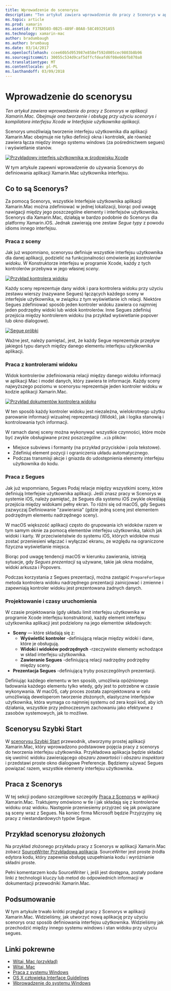 ```yaml
---
title: Wprowadzenie do scenorysu
description: "Ten artykuł zawiera wprowadzenie do pracy z Scenorys w aplikacji Xamarin.Mac. Obejmuje ona tworzenie i obsługę przy użyciu scenorys i kompilatora interfejsu Xcode w Interfejsie użytkownika aplikacji."
ms.topic: article
ms.prod: xamarin
ms.assetid: F37BA503-0B25-489F-80A8-58C493291A55
ms.technology: xamarin-mac
author: bradumbaugh
ms.author: brumbaug
ms.date: 03/14/2017
ms.openlocfilehash: ccee60b5d953987e858ef592d005cec9803b8b96
ms.sourcegitcommit: 30055c534d9caf5dffcfdeafd6f08e666fb870a8
ms.translationtype: MT
ms.contentlocale: pl-PL
ms.lasthandoff: 03/09/2018
---
```

# <a name="introduction-to-storyboards"></a>Wprowadzenie do scenorysu

_Ten artykuł zawiera wprowadzenie do pracy z Scenorys w aplikacji Xamarin.Mac. Obejmuje ona tworzenie i obsługę przy użyciu scenorys i kompilatora interfejsu Xcode w Interfejsie użytkownika aplikacji._

Scenorys umożliwiają tworzenie interfejsu użytkownika dla aplikacji Xamarin.Mac obejmuje nie tylko definicji okna i kontrolek, ale również zawiera łącza między innego systemu windows (za pośrednictwem segues) i wyświetlanie stanów.

[![](images/intro01.png "Przykładowy interfejs użytkownika w środowisku Xcode")](images/intro01.png#lightbox)

W tym artykule zapewni wprowadzenie do używania Scenorys do definiowania aplikacji Xamarin.Mac użytkownika interfejsu.

<a name="What-are-Storyboards" />

## <a name="what-are-storyboards"></a>Co to są Scenorys?

Za pomocą Scenorys, wszystkie Interfejsie użytkownika aplikacji Xamarin.Mac można zdefiniować w jednej lokalizacji, biorąc pod uwagę nawigacji między jego poszczególne elementy i interfejsów użytkownika. Scenorys dla Xamarin.Mac, działają w bardzo podobnie do Scenorys dla platformy Xamarin.iOS. Jednak zawierają one zestaw _Segue typy_ z powodu idioms innego interfejsu.

<a name="Working-with-Scenes" />

### <a name="working-with-scenes"></a>Praca z sceny

Jak już wspomniano, scenorysu definiuje wszystkie interfejsu użytkownika dla danej aplikacji, podzielić na funkcjonalności omówienie jej _kontrolerów widoku_. W Konstruktorze interfejsu w programie Xcode, każdy z tych kontrolerów przebywa w jego własnej _sceny_.

[![](images/intro02.png "Przykład kontrolera widoku")](images/intro02.png#lightbox)

Każdy sceny reprezentuje dany widok i para kontrolera widoku przy użyciu zestawu wierszy (nazywane Segues) łączących każdego sceny w interfejsie użytkownika, w związku z tym wyświetlanie ich relacji. Niektóre Segues zdefiniować sposób jeden kontroler widoku zawiera co najmniej jeden podrzędny widoki lub widok kontrolerów. Inne Segues zdefiniuj przejścia między kontrolerem widoku (na przykład wyświetlanie popover lub okno dialogowe). 

[![](images/intro03.png "Segue próbki")](images/intro03.png#lightbox)

Ważne jest, należy pamiętać, jest, że każdy Segue reprezentuje przepływ jakiegoś typu danych między danego elementu interfejsu użytkownika aplikacji.

<a name="Working-with-View-Controllers" />

### <a name="working-with-view-controllers"></a>Praca z kontrolerami widoku

Widok kontrolerów zdefiniowania relacji między danego widoku informacji w aplikacji Mac i model danych, który zawiera te informacje. Każdy sceny najwyższego poziomu w scenorysu reprezentuje jeden kontroler widoku w kodzie aplikacji Xamarin.Mac.

[![](images/intro04.png "Przykład dokumentów kontrolera widoku")](images/intro04.png#lightbox)

W ten sposób każdy kontroler widoku jest niezależna, wielokrotnego użytku parowanie informacji wizualnej reprezentacji (Widok), jak i logika stanowią i kontrolowania tych informacji.

W ramach danej sceny można wykonywać wszystkie czynności, które może być zwykle obsługiwane przez poszczególne `.xib` plików: 

 - Miejsce subviews i formanty (na przykład przycisków i pola tekstowe).
 - Zdefiniuj element pozycji i ograniczenia układu automatycznego.
 - Podczas transmisji akcje i gniazda do udostępnienia elementy interfejsu użytkownika do kodu.

<a name="Working-with-Segues" />

### <a name="working-with-segues"></a>Praca z Segues

Jak już wspomniano, Segues Podaj relacje między wszystkimi sceny, które definiują Interfejsie użytkownika aplikacji. Jeśli znasz pracy w Scenorys w systemie iOS, należy pamiętać, że Segues dla systemu iOS zwykle określają przejścia między widokami pełny ekran. To różni się od macOS, gdy Segues zazwyczaj Definiowanie "zawierania" (gdzie jedną scenę jest elementem podrzędnym elementu nadrzędnego sceny).

W macOS większość aplikacji często do grupowania ich widoków razem w tym samym oknie za pomocą elementów interfejsu użytkownika, takich jak widoki i karty. W przeciwieństwie do systemu iOS, których widoków musi zostać przeniesieni włączać i wyłączać ekranu, ze względu na ograniczone fizyczna wyświetlanie miejsca.

Biorąc pod uwagę tendencji macOS w kierunku zawierania, istnieją sytuacje, gdy _Segues prezentacji_ są używane, takie jak okna modalne, widoki arkusza i Popovers.

Podczas korzystania z Segues prezentacji, można zastąpić `PrepareForSegue` metoda kontrolera widoku nadrzędnego prezentacji zainicjować i zmienne i zapewniają kontroler widoku jest prezentowana żadnych danych.

<a name="Design-and-Run-Times" />

### <a name="design-and-run-times"></a>Projektowanie i czasy uruchomienia

W czasie projektowania (gdy układu limit interfejsu użytkownika w programie Xcode interfejsu konstruktora), każdy element interfejsu użytkownika aplikacji jest podzielony na jego elementów składowych:

- **Sceny** — które składają się z:
    - **Wyświetlić kontroler** -definiującą relacje między widoki i dane, które je obsługują.
    - **Widoki i widoków podrzędnych** -rzeczywiste elementy wchodzące w skład interfejsu użytkownika.
    - **Zawieranie Segues** -definiującą relacji nadrzędny podrzędny między sceny.
- **Prezentacja Segues** -definiującą tryby poszczególnych prezentacji. 

Definiując każdego elementu w ten sposób, umożliwia opóźnionego ładowania każdego elementu tylko wtedy, gdy jest to potrzebne w czasie wykonywania. W macOS, cały proces została zaprojektowana w celu umożliwiają deweloperom tworzenie złożonych, elastyczne interfejsów użytkownika, która wymaga co najmniej systemu od zera kopii kod, aby ich działania, wszystkie przy jednoczesnym zachowaniu jako efektywne z zasobów systemowych, jak to możliwe.

<a name="Storyboard-Quick-Start" />

## <a name="storyboard-quick-start"></a>Scenorysu Szybki Start

W [scenorysu Szybki Start](~/mac/platform/storyboards/quickstart.md) przewodnik, utworzymy prostej aplikacji Xamarin.Mac, który wprowadzono podstawowe pojęcia pracy z scenorys do tworzenia interfejsu użytkownika. Przykładowa aplikacja będzie składać się uwolnić widoku zawierającego _obszaru zawartości_ i _obszaru inspektora_ i przedstawi proste okno dialogowe Preferencje. Będziemy używać Segues powiązać razem, wszystkie elementy interfejsu użytkownika.

<a name="Working-with-Storyboards" />

## <a name="working-with-storyboards"></a>Praca z Scenorys

W tej sekcji podano szczegółowe szczegóły [Praca z Scenorys](~/mac/platform/storyboards/indepth.md) w aplikacji Xamarin.Mac. Traktujemy omówiono w tle i jak składają się z kontrolerów widoku oraz widoku. Następnie przeniesiemy przyjrzeć się jak powiązane są sceny wraz z Segues. Na koniec firma Microsoft będzie Przyjrzyjmy się pracy z niestandardowych typów Segue. 

<a name="Complex-Storyboard-Example" />

## <a name="complex-storyboard-example"></a>Przykład scenorysu złożonych

Na przykład złożonego przykładu pracy z Scenorys w aplikacji Xamarin.Mac zobacz [SourceWriter Przykładowa aplikacja](https://developer.xamarin.com/samples/mac/SourceWriter/). SourceWriter jest proste źródła edytora kodu, który zapewnia obsługę uzupełniania kodu i wyróżnianie składni proste.

Pełni komentarzem kodu SourceWriter i, jeśli jest dostępna, zostały podane linki z technologii kluczy lub metod do odpowiednich informacji w dokumentacji przewodniki Xamarin.Mac.

<a name="Summary" />

## <a name="summary"></a>Podsumowanie

W tym artykule trwało krótki przegląd pracy z Scenorys w aplikacji Xamarin.Mac. Widzieliśmy, jak utworzyć nową aplikację przy użyciu scenorys oraz sposób definiowania interfejsu użytkownika. Widzieliśmy jak przechodzić między innego systemu windows i stan widoku przy użyciu segues.


## <a name="related-links"></a>Linki pokrewne

- [Witaj, Mac (przykład)](https://developer.xamarin.com/samples/mac/Hello_Mac/)
- [Witaj, Mac](~/mac/get-started/hello-mac.md)
- [Praca z systemu Windows](~/mac/user-interface/window.md)
- [OS X człowieka Interface Guidelines](https://developer.apple.com/library/mac/documentation/UserExperience/Conceptual/OSXHIGuidelines/)
- [Wprowadzenie do systemu Windows](https://developer.apple.com/library/mac/documentation/Cocoa/Conceptual/WinPanel/Introduction.html#//apple_ref/doc/uid/10000031-SW1)
